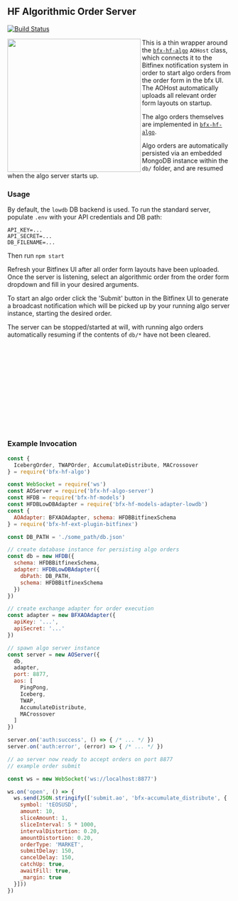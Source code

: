 ## HF Algorithmic Order Server

[![Build Status](https://travis-ci.org/bitfinexcom/bfx-hf-algo-server.svg?branch=master)](https://travis-ci.org/bitfinexcom/bfx-hf-algo-server)

<img src="https://github.com/bitfinexcom/bfx-hf-algo-server/raw/master/res/ad_screenshot.png" width="300" align="left" />

This is a thin wrapper around the [`bfx-hf-algo`](https://github.com/bitfinexcom/bfx-hf-algo) `AOHost` class, which connects it to the Bitfinex notification system in order to start algo orders from the order form in the bfx UI. The AOHost automatically uploads all relevant order form layouts on startup.

The algo orders themselves are implemented in [`bfx-hf-algo`](https://github.com/bitfinexcom/bfx-hf-algo).

Algo orders are automatically persisted via an embedded MongoDB instance within the `db/` folder, and are resumed when the algo server starts up.

### Usage

By default, the `lowdb` DB backend is used. To run the standard server, populate `.env` with your API credentials and DB path:
```
API_KEY=...
API_SECRET=...
DB_FILENAME=...
```

Then run `npm start`

Refresh your Bitfinex UI after all order form layouts have been uploaded. Once the server is listening, select an algorithmic order from the order form dropdown and fill in your desired arguments.

To start an algo order click the 'Submit' button in the Bitfinex UI to generate a broadcast notification which will be picked up by your running algo server instance, starting the desired order.

The server can be stopped/started at will, with running algo orders automatically resuming if the contents of `db/*` have not been cleared.<br />

<br /><br /><br /><br /><br /><br /><br />
---

### Example Invocation
```js
const {
  IcebergOrder, TWAPOrder, AccumulateDistribute, MACrossover
} = require('bfx-hf-algo')

const WebSocket = require('ws')
const AOServer = require('bfx-hf-algo-server')
const HFDB = require('bfx-hf-models')
const HFDBLowDBAdapter = require('bfx-hf-models-adapter-lowdb')
const {
  AOAdapter: BFXAOAdapter, schema: HFDBBitfinexSchema
} = require('bfx-hf-ext-plugin-bitfinex')

const DB_PATH = './some_path/db.json'

// create database instance for persisting algo orders
const db = new HFDB({
  schema: HFDBBitfinexSchema,
  adapter: HFDBLowDBAdapter({
    dbPath: DB_PATH,
    schema: HFDBBitfinexSchema
  })
})

// create exchange adapter for order execution
const adapter = new BFXAOAdapter({
  apiKey: '...',
  apiSecret: '...'
})

// spawn algo server instance
const server = new AOServer({
  db,
  adapter,
  port: 8877,
  aos: [
    PingPong,
    Iceberg,
    TWAP,
    AccumulateDistribute,
    MACrossover
  ]
})

server.on('auth:success', () => { /* ... */ })
server.on('auth:error', (error) => { /* ... */ })

// ao server now ready to accept orders on port 8877
// example order submit

const ws = new WebSocket('ws://localhost:8877')

ws.on('open', () => {
  ws.send(JSON.stringify(['submit.ao', 'bfx-accumulate_distribute', {
    symbol: 'tEOSUSD',
    amount: 10,
    sliceAmount: 1,
    sliceInterval: 5 * 1000,
    intervalDistortion: 0.20,
    amountDistortion: 0.20,
    orderType: 'MARKET',
    submitDelay: 150,
    cancelDelay: 150,
    catchUp: true,
    awaitFill: true,
    _margin: true
  }]))
})
```
